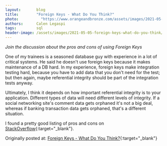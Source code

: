 ```yaml
---
layout:       blog
title:        "Foreign Keys - What Do You Think?"
photo:		    "https://www.orangeandbronze.com/assets/images/2021-05-05-foreign-keys-what-do-you-think/FBimage-ForeignKeys-What-DoYouThink.png"
authors:      Calen Legaspi
tags:         sql
header-image: /assets/images/2021-05-05-foreign-keys-what-do-you-think/ForeignKeysWhatDoYouThink.png
---
```


*Join the discussion about the pros and cons of using Foreign Keys*

One of my trainees is a seasoned database guy with experience in a lot of critical systems. He said he doesn't use foreign keys because it makes maintenance of a DB hard. In my experience, foreign keys make integration testing hard, because you have to add data that you don't need for the test; but then again, maybe referential integrity should be part of the integration tests anyway.

Ultimately, I think it depends on how important referential integrity is to your application. Different types of data will need different levels of integrity. If a social networking site's comment data gets orphaned it's not a big deal, whereas if banking transaction data gets orphaned, that's a different situation.

I found a pretty good listing of pros and cons on [StackOverflow](http://stackoverflow.com/a/83393){:target="_blank"}.

Originally posted at: [Foreign Keys - What Do You Think?](http://calenlegaspi.blogspot.com/2014/09/foreign-keys-what-do-you-think.html){:target="_blank"}
